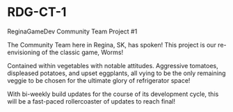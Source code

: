 # RDG-CT-1
ReginaGameDev Community Team Project #1

The Community Team here in Regina, SK, has spoken! This project is our re-envisioning of the classic game, Worms!

Contained within vegetables with notable attitudes. Aggressive tomatoes, displeased potatoes, and upset eggplants, all vying to be the only remaining veggie to be chosen for the ultimate glory of refrigerator space!

With bi-weekly build updates for the course of its development cycle, this will be a fast-paced rollercoaster of updates to reach final!
